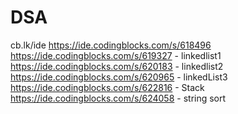 # DSA
cb.lk/ide
https://ide.codingblocks.com/s/618496
https://ide.codingblocks.com/s/619327 - linkedlist1
https://ide.codingblocks.com/s/620183 - linkedlist2
https://ide.codingblocks.com/s/620965 - linkedList3
https://ide.codingblocks.com/s/622816 - Stack
https://ide.codingblocks.com/s/624058 - string sort


